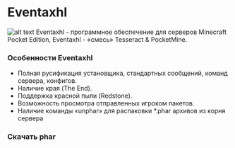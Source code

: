 # Eventaxhl
![alt text](http://vipmcpe.ru/dl/Eventaxhl.jpg)
Eventaxhl - программное обеспечение для серверов Minecraft Pocket Edition, Eventaxhl - «смесь» Tesseract & PocketMine.
### Особенности Eventaxhl
+ Полная русификация установщика, стандартных сообщений, команд сервера, конфигов.
+ Наличие края (The End).
+ Поддержка красной пыли (Redstone).
+ Возможность просмотра отправленных игроком пакетов.
+ Наличие команды «unphar» для распаковки *.phar архивов из корня сервера
### Скачать phar
